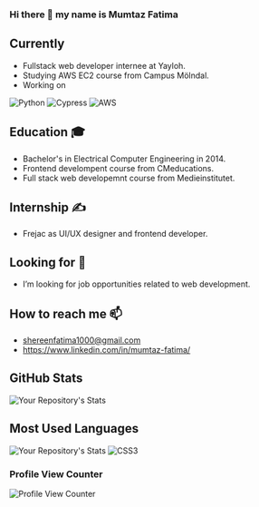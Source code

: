 ### Hi there 👋 my name is Mumtaz Fatima  
## Currently
- Fullstack web developer internee at Yayloh. 
- Studying AWS EC2 course from Campus Mölndal.
- Working on 
<p>
  <img alt="Python" src="https://img.shields.io/static/v1?style=for-the-badge&message=Python&color=3776AB&logo=Python&logoColor=FFFFFF&label=" />
  <img alt="Cypress" src="https://img.shields.io/static/v1?style=for-the-badge&message=Cypress&color=17202C&logo=Cypress&logoColor=FFFFFF&label=" />
  <img alt="AWS" src="https://img.shields.io/static/v1?style=for-the-badge&message=Amazon&color=222222&logo=Amazon&logoColor=FF9900&label=" />
 </p>

## Education 🎓
-  Bachelor's in Electrical Computer Engineering in 2014.
- Frontend develompent course from CMeducations.
- Full stack web developemnt course from Medieinstitutet. 
## Internship ✍ 
- Frejac as UI/UX designer and frontend developer.

## Looking for 🔭
-  I’m looking for job opportunities related to web development.

## How to reach me 📫
  - shereenfatima1000@gmail.com
  - https://www.linkedin.com/in/mumtaz-fatima/

## GitHub Stats
![Your Repository's Stats](https://github-readme-stats.vercel.app/api?username=momo1000&show_icons=true)

## Most Used Languages
![Your Repository's Stats](https://github-readme-stats.vercel.app/api/top-langs/?username=momo1000&theme=blue-green)
![CSS3](https://img.shields.io/badge/css3-%231572B6.svg?style=for-the-badge&logo=css3&logoColor=white)

### Profile View Counter
![Profile View Counter](https://komarev.com/ghpvc/?username=momo1000)




